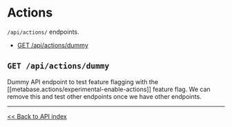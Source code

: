 # Actions

`/api/actions/` endpoints.

  - [GET /api/actions/dummy](#get-apiactionsdummy)

## `GET /api/actions/dummy`

Dummy API endpoint to test feature flagging with the [[metabase.actions/experimental-enable-actions]] feature flag.
  We can remove this and test other endpoints once we have other endpoints.

---

[<< Back to API index](../api-documentation.md)